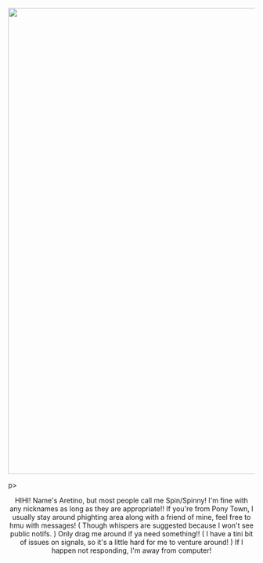 <p align="center">
  <img 
src="https://pbs.twimg.com/media/EYFwYyCWsAQHI7j?format=jpg&name=large" | width=950> 
</p>p>
<p align="center">
  HIHI! Name's Aretino, but most people call me Spin/Spinny! I'm fine with any nicknames as long as they are appropriate!! If you're from Pony Town, I usually stay around phighting area along with a friend of mine, feel free to hmu with messages! ( Though whispers are suggested because I won't see public notifs. ) Only drag me around if ya need something!! ( I have a tini bit of issues on signals, so it's a little hard for me to venture around! ) If I happen not responding, I'm away from computer!
